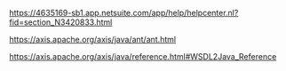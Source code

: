 https://4635169-sb1.app.netsuite.com/app/help/helpcenter.nl?fid=section_N3420833.html

https://axis.apache.org/axis/java/ant/ant.html

https://axis.apache.org/axis/java/reference.html#WSDL2Java_Reference